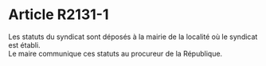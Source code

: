 # Article R2131-1

  
Les statuts du syndicat sont déposés à la mairie de la localité où le syndicat est établi.   
Le maire communique ces statuts au procureur de la République.